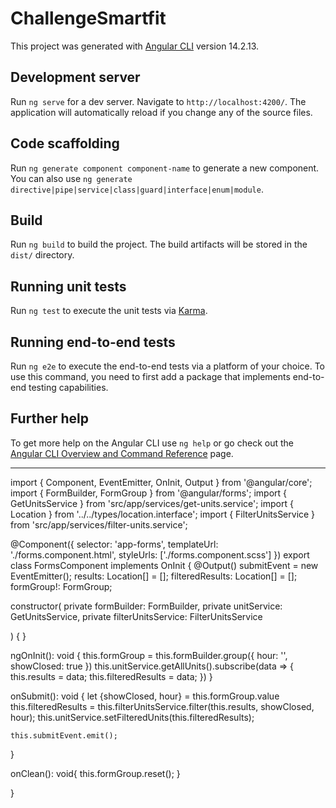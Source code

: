 # ChallengeSmartfit

This project was generated with [Angular CLI](https://github.com/angular/angular-cli) version 14.2.13.

## Development server

Run `ng serve` for a dev server. Navigate to `http://localhost:4200/`. The application will automatically reload if you change any of the source files.

## Code scaffolding

Run `ng generate component component-name` to generate a new component. You can also use `ng generate directive|pipe|service|class|guard|interface|enum|module`.

## Build

Run `ng build` to build the project. The build artifacts will be stored in the `dist/` directory.

## Running unit tests

Run `ng test` to execute the unit tests via [Karma](https://karma-runner.github.io).

## Running end-to-end tests

Run `ng e2e` to execute the end-to-end tests via a platform of your choice. To use this command, you need to first add a package that implements end-to-end testing capabilities.

## Further help

To get more help on the Angular CLI use `ng help` or go check out the [Angular CLI Overview and Command Reference](https://angular.io/cli) page.
----- -- ---

import { Component, EventEmitter, OnInit, Output } from '@angular/core';
import { FormBuilder, FormGroup } from '@angular/forms';
import { GetUnitsService } from 'src/app/services/get-units.service';
import { Location } from '../../types/location.interface';
import { FilterUnitsService } from 'src/app/services/filter-units.service';


@Component({
  selector: 'app-forms',
  templateUrl: './forms.component.html',
  styleUrls: ['./forms.component.scss']
})
export class FormsComponent implements OnInit {
  @Output() submitEvent = new EventEmitter();
  results: Location[] = [];
  filteredResults: Location[] = [];
  formGroup!: FormGroup;

  constructor(
    private formBuilder: FormBuilder,
    private unitService: GetUnitsService,
    private filterUnitsService: FilterUnitsService

  ) { }

  ngOnInit(): void {
    this.formGroup = this.formBuilder.group({
      hour: '',
      showClosed: true
    })
    this.unitService.getAllUnits().subscribe(data => {
      this.results = data;
      this.filteredResults = data;
    })
  }

  onSubmit(): void {
    let {showClosed, hour} = this.formGroup.value
    this.filteredResults = this.filterUnitsService.filter(this.results, showClosed, hour);
    this.unitService.setFilteredUnits(this.filteredResults);

    this.submitEvent.emit();
  }

  onClean(): void{
    this.formGroup.reset();
  }

}
